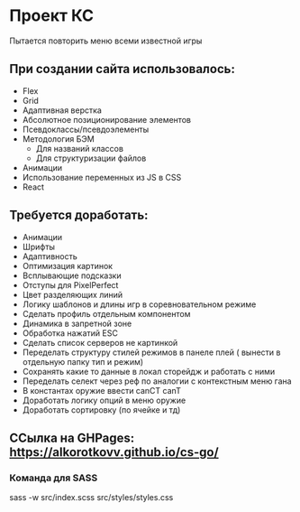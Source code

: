 # Проект КС
Пытается повторить меню всеми известной игры
## При создании сайта использовалось:
- Flex
- Grid
- Адаптивная верстка
- Абсолютное позиционирование элементов
- Псевдоклассы/псевдоэлементы
- Методология БЭМ
  - Для названий классов
  - Для структуризации файлов
- Анимации
- Использование переменных из JS в CSS
- React
## Требуется доработать:
- Анимации
- Шрифты
- Адаптивность
- Оптимизация картинок
- Всплывающие подсказки
- Отступы для PixelPerfect
- Цвет разделяющих линий
- Логику шаблонов и длины игр в соревновательном режиме
- Сделать профиль отдельным компонентом
- Динамика в запретной зоне
- Обработка нажатий ESC
- Сделать список серверов не картинкой
- Переделать структуру стилей режимов в панеле плей ( вынести в отдельную папку тип и режим)
- Сохранять какие то данные в локал сторейдж и работать с ними
- Переделать селект через реф по аналогии с контекстным меню гана
- В константах оружие ввести canCT canT
- Доработать логику опций в меню оружие
- Доработать сортировку (по ячейке и тд)

## ССылка на GHPages: https://alkorotkovv.github.io/cs-go/

### Команда для SASS
sass -w src/index.scss src/styles/styles.css